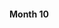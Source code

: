 <!--begin
"title":"Month 11",
"subtitle":"Month 11",
"bgphoto":"#a06",
"publishtime":"2015/11/02",
"category":"hcie",
"preview":""
end-->


#### Month 10